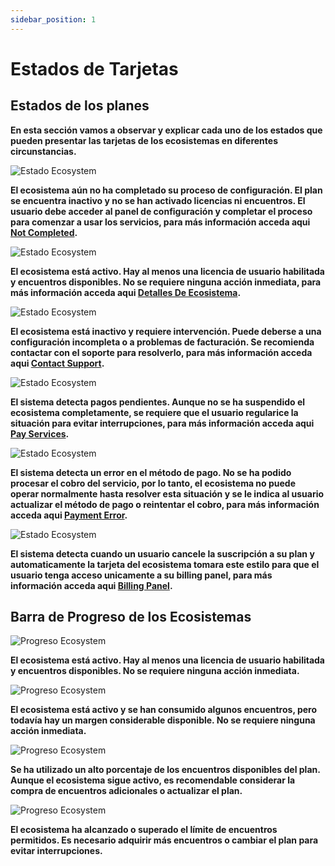 ```yaml
---
sidebar_position: 1
---
```


# Estados de Tarjetas

## Estados de los planes

**En esta sección vamos a observar y explicar cada uno de los estados que pueden presentar las tarjetas de los ecosistemas en diferentes circunstancias.**

![Estado Ecosystem](/img/store-usuario/Card-ecosystem-(6).png)

**El ecosistema aún no ha completado su proceso de configuración. El plan se encuentra inactivo y no se han activado licencias ni encuentros. El usuario debe acceder al panel de configuración y completar el proceso para comenzar a usar los servicios, para más información acceda aqui [Not Completed](/docs/waizant-store/manual-usuario/plan-settings/card-ecosystem/not-completed).**

![Estado Ecosystem](/img/store-usuario/Card-ecosystem-(8).png)

**El ecosistema está activo. Hay al menos una licencia de usuario habilitada y encuentros disponibles. No se requiere ninguna acción inmediata, para más información acceda aqui [Detalles De Ecosistema](/docs/waizant-store/manual-usuario/plan-settings/ecosystem-details/Ecosystem%20details).**

![Estado Ecosystem](/img/store-usuario/Card-ecosystem-(7).png)

**El ecosistema está inactivo y requiere intervención. Puede deberse a una configuración incompleta o a problemas de facturación. Se recomienda contactar con el soporte para resolverlo, para más información acceda aqui [Contact Support](/docs/waizant-store/manual-usuario/plan-settings/card-ecosystem/contact-support).**

![Estado Ecosystem](/img/store-usuario/Card-ecosystem-(2).png)

**El sistema detecta pagos pendientes. Aunque no se ha suspendido el ecosistema completamente, se requiere que el usuario regularice la situación para evitar interrupciones, para más información acceda aqui [Pay Services](/docs/waizant-store/manual-usuario/plan-settings/card-ecosystem/payment-error#pay-services).**

![Estado Ecosystem](/img/store-usuario/Card-ecosystem-(1).png)

**El sistema detecta un error en el método de pago. No se ha podido procesar el cobro del servicio, por lo tanto, el ecosistema no puede operar normalmente hasta resolver esta situación y se le indica al usuario actualizar el método de pago o reintentar el cobro, para más información acceda aqui [Payment Error](/docs/waizant-store/manual-usuario/plan-settings/card-ecosystem/payment-error#payment-error).**

![Estado Ecosystem](/img/store-usuario/Card-ecosystem-(9).png)

**El sistema detecta cuando un usuario cancele la suscripción a su plan y automaticamente la tarjeta del ecosistema tomara este estilo para que el usuario tenga acceso unicamente a su billing panel, para más información acceda aqui [Billing Panel](/docs/waizant-store/manual-usuario/plan-settings/card-ecosystem/billing-panel).**

## Barra de Progreso de los Ecosistemas

![Progreso Ecosystem](/img/store-usuario/Card-ecosystem-(8).png)

**El ecosistema está activo. Hay al menos una licencia de usuario habilitada y encuentros disponibles. No se requiere ninguna acción inmediata.**

![Progreso Ecosystem](/img/store-usuario/Card-ecosystem-(4).png)

**El ecosistema está activo y se han consumido algunos encuentros, pero todavía hay un margen considerable disponible. No se requiere ninguna acción inmediata.**

![Progreso Ecosystem](/img/store-usuario/Card-ecosystem-(3).png)

**Se ha utilizado un alto porcentaje de los encuentros disponibles del plan. Aunque el ecosistema sigue activo, es recomendable considerar la compra de encuentros adicionales o actualizar el plan.**

![Progreso Ecosystem](/img/store-usuario/Card-ecosystem-(5).png)

**El ecosistema ha alcanzado o superado el límite de encuentros permitidos. Es necesario adquirir más encuentros o cambiar el plan para evitar interrupciones.**
